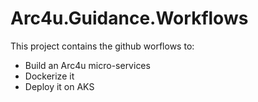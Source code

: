 # Arc4u.Guidance.Workflows

This project contains the github worflows to:
- Build an Arc4u micro-services
- Dockerize it
- Deploy it on AKS